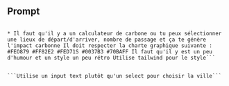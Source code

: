 ## Prompt 

```Peux tu me générer un site en suivant la consigne et en ajoutant la liste de fonctionnalité suivante : 

* Il faut qu'il y a un calculateur de carbone ou tu peux sélectionner une lieux de départ/d'arriver, nombre de passage et ça te génère l'impact carbonne Il doit respecter la charte graphique suivante : #FEO879 #FF82E2 #FED71S #0037B3 #70BAFF Il faut qu'il y est un peu d'humour et un style un peu rétro Utilise tailwind pour le style```


```Utilise un input text plutôt qu'un select pour choisir la ville```